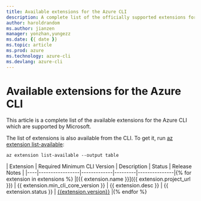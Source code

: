 ```yaml
---
title: Available extensions for the Azure CLI
description: A complete list of the officially supported extensions for the Azure CLI.
author: haroldrandom
ms.author: jianzen
manager: yonzhan,yungezz
ms.date: {{ date }}
ms.topic: article
ms.prod: azure
ms.technology: azure-cli
ms.devlang: azure-cli
---
```


# Available extensions for the Azure CLI

This article is a complete list of the available extensions for the Azure CLI which are supported by Microsoft.

The list of extensions is also available  from the CLI. To get it, run [az extension list-available](/cli/azure/extension#az-extension-list-available):

```azurecli-interactive
az extension list-available --output table
```

| Extension | Required Minimum CLI Version | Description | Status | Release Notes |
|----|-----------------|-------------|---------|---------------|{% for extension in extensions %}
|[{{ extension.name }}]({{ extension.project_url }}) | {{ extension.min_cli_core_version }} | {{ extension.desc }} | {{ extension.status }} | [{{extension.version}}]({{extension.history}}) |{% endfor %}

